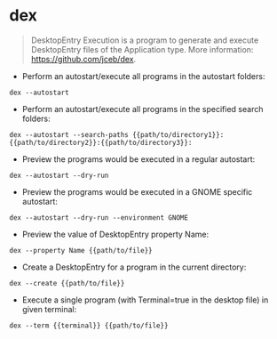 # dex

> DesktopEntry Execution is a program to generate and execute DesktopEntry files of the Application type.
> More information: <https://github.com/jceb/dex>.

- Perform an autostart/execute all programs in the autostart folders:

`dex --autostart`

- Perform an autostart/execute all programs in the specified search folders:

`dex --autostart --search-paths {{path/to/directory1}}:{{path/to/directory2}}:{{path/to/directory3}}:`

- Preview the programs would be executed in a regular autostart:

`dex --autostart --dry-run`

- Preview the programs would be executed in a GNOME specific autostart:

`dex --autostart --dry-run --environment GNOME`

- Preview the value of DesktopEntry property Name:

`dex --property Name {{path/to/file}}`

- Create a DesktopEntry for a program in the current directory:

`dex --create {{path/to/file}}`

- Execute a single program (with Terminal=true in the desktop file) in given terminal:

`dex --term {{terminal}} {{path/to/file}}`
